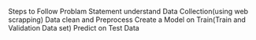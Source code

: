 Steps to Follow
Problam Statement understand
Data Collection(using web scrapping)
Data clean and Preprocess
Create a Model on Train(Train and Validation Data set)
Predict on Test Data
